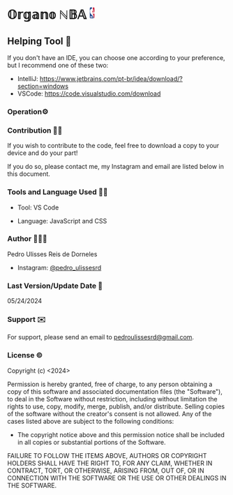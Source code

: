 # 𝕆𝕣𝕘𝕒𝕟𝕠 ℕ𝔹𝔸 <img src="public/imagens/logonba.png" alt="Logo do Projeto" width="13" />



## Helping Tool 🔧

If you don't have an IDE, you can choose one according to your preference, but I recommend one of these two:
- IntelliJ: https://www.jetbrains.com/pt-br/idea/download/?section=windows
- VSCode: https://code.visualstudio.com/download

### Operation⚙️



### Contribution 🤝🏽

If you wish to contribute to the code, feel free to download a copy to your device and do your part!

If you do so, please contact me, my Instagram and email are listed below in this document.

### Tools and Language Used ✍🏽

- Tool: VS Code 

- Language: JavaScript and CSS

### Author 🙋🏽‍♂️

Pedro Ulisses Reis de Dorneles
- Instagram: [@pedro_ulissesrd](https://www.instagram.com/pedro_ulissesrd/)

### Last Version/Update Date 📅

05/24/2024

### Support ✉️

For support, please send an email to pedroulissesrd@gmail.com.

### License ©️

Copyright (c) <2024><PedroUlissesReisDeDorneles>

Permission is hereby granted, free of charge, to any person obtaining a copy of this software and associated documentation files (the "Software"), to deal in the Software without restriction, including without limitation the rights to use, copy, modify, merge, publish, and/or distribute. Selling copies of the software without the creator's consent is not allowed. Any of the cases listed above are subject to the following conditions:

- The copyright notice above and this permission notice shall be included in all copies or substantial portions of the Software.

FAILURE TO FOLLOW THE ITEMS ABOVE, AUTHORS OR COPYRIGHT HOLDERS SHALL HAVE THE RIGHT TO, FOR ANY CLAIM, WHETHER IN CONTRACT, TORT, OR OTHERWISE, ARISING FROM, OUT OF, OR IN CONNECTION WITH THE SOFTWARE OR THE USE OR OTHER DEALINGS IN THE SOFTWARE.
